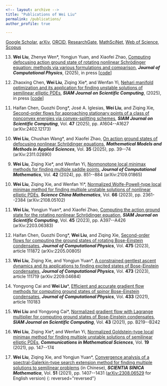 ```yaml
---
<!-- layout: archive -->
title: "Publications of Wei Liu"
permalink: /publications/
author_profile: true

---
```



<!-- **Academic Profile**: -->
<!-- URLs: -->
[Google Scholar](https://scholar.google.com/citations?user=boygCawAAAAJ&hl=en), 
[arXiv](http://arxiv.org/a/liu_w_9), 
[ORCID](https://orcid.org/0000-0002-2926-2667), 
[ResearchGate](https://www.researchgate.net/profile/Wei-Liu-698), 
[MathSciNet](https://mathscinet.ams.org/mathscinet/MRAuthorID/1423454),
[Web of Science](https://www.webofscience.com/wos/author/record/HGB-8197-2022), 
[Scopus](http://www.scopus.com/inward/authorDetails.url?authorID=57221932549&partnerID=MN8TOARS)

 
<!-- {% if author.googlescholar %}
  You can also find my articles on <u><a href="{{author.googlescholar}}">my Google Scholar profile</a>.</u>
{% endif %} 

{% include base_path %}

{% for post in site.publications reversed %}
  {% include archive-single.html %}
{% endfor %}
 -->
 
 
<!-- Preprints
====== -->



<!-- Peer Reviewed Papers
======  -->


<!-- Accepted
====== -->


<!-- Published
====== -->


13. **Wei Liu**, Zhenye Wen*, Yongjun Yuan, and Xiaofei Zhao, 
  [Computing defocusing action ground state of rotating nonlinear Schrödinger equation: methods via various formulations and comparison](https://doi.org/10.1016/j.jcp.2025.114193),
  _**Journal of Computational Physics**_, (2025), in press [[code](https://github.com/wzhy0777/Rotating-NLS)]
  <!-- _**J. Comput. Phys.**_ -->

12. Zhaoxing Chen, **Wei Liu**, Ziqing Xie*, and Wenfan Yi, 
  [Nehari manifold optimization and its application for finding unstable solutions of semilinear elliptic PDEs](https://arxiv.org/abs/2404.09892),
   _**SIAM Journal on Scientific Computing**_, (2025), in press [[code](https://github.com/ChenZhaoXing-HUNNU/Nehari-manifold-optimization-method)]
  <!-- arXiv:2404.09892 [math.NA] -->
  <!-- _**SIAM J. Sci. Comput.**_ -->

11. Haifan Chen, Guozhi Dong*, José A. Iglesias, **Wei Liu**, and Ziqing Xie, 
  [Second-order flows for approaching stationary points of a class of nonconvex energies via convex-splitting schemes](https://doi.org/10.1137/24M1681409),
  _**SIAM Journal on Scientific Computing**_, Vol. **47** (2025), pp. A1604--A1627 (arXiv:2402.12173)
  <!-- arXiv:2402.12173 [math.NA] -->

10. **Wei Liu**, Chushan Wang*, and Xiaofei Zhao, 
  [On action ground states of defocusing nonlinear Schrödinger equations](https://doi.org/10.1142/S0218202525500022),
  _**Mathematical Models and Methods in Applied Sciences**_, Vol. **35** (2025), pp. 39--74 (arXiv:2311.02890)
  <!-- arXiv:2311.02890 [math.AP] -->

9. **Wei Liu**, Ziqing Xie*, and Wenfan Yi, 
  [Nonmonotone local minimax methods for finding multiple saddle points](https://doi.org/10.4208/jcm.2301-m2022-0106), 
  _**Journal of Computational Mathematics**_, Vol. **42** (2024), pp. 851--884 (arXiv:2109.01865)

8. **Wei Liu**, Ziqing Xie, and Wenfan Yi*, 
  [Normalized Wolfe-Powell-type local minimax method for finding multiple unstable solutions of nonlinear elliptic PDEs](https://www.sciengine.com/SCM/doi/10.1007/s11425-021-2093-1), 
  _**Science China Mathematics**_, Vol. **66** (2023), pp. 2361--2384 (arXiv:2108.05102) 

7. **Wei Liu**, Yongjun Yuan*, and Xiaofei Zhao,
  [Computing the action ground state for the rotating nonlinear Schrödinger equation](https://doi.org/10.1137/22M148416X), 
  _**SIAM Journal on Scientific Computing**_, Vol. **45** (2023), pp. A397--A426 (arXiv:2203.06383)

6. Haifan Chen, Guozhi Dong*, **Wei Liu**, and Ziqing Xie, 
  [Second-order flows for computing the ground states of rotating Bose-Einstein condensates](https://doi.org/10.1016/j.jcp.2022.111872),
  _**Journal of Computational Physics**_, Vol. **475** (2023), article 111872 (arXiv:2205.00805)

5. **Wei Liu**, Ziqing Xie, and Yongjun Yuan*,
  [A constrained gentlest ascent dynamics and its applications to finding excited states of Bose-Einstein condensates](https://doi.org/10.1016/j.jcp.2022.111719), 
  _**Journal of Computational Physics**_, Vol. **473** (2023), article 111719 (arXiv:2209.04684)

4. Yongyong Cai and **Wei Liu***,
  [Efficient and accurate gradient flow methods for computing ground states of spinor Bose-Einstein condensates](https://doi.org/10.1016/j.jcp.2021.110183), 
  _**Journal of Computational Physics**_, Vol. **433** (2021), article 110183

3. **Wei Liu** and Yongyong Cai*, 
  [Normalized gradient flow with Lagrange multiplier for computing ground states of Bose-Einstein condensates](https://doi.org/10.1137/20M1328002), 
  _**SIAM Journal on Scientific Computing**_, Vol. **43** (2021), pp. B219--B242

2. **Wei Liu**, Ziqing Xie*, and Wenfan Yi, 
  [Normalized Goldstein-type local minimax method for finding multiple unstable solutions of semilinear elliptic PDEs](https://doi.org/10.4310/CMS.2021.v19.n1.a6), 
  _**Communications in Mathematical Sciences**_, Vol. **19** (2021), pp. 147--174

1. **Wei Liu**, Ziqing Xie, and Yongjun Yuan*, 
  [Convergence analysis of a spectral-Galerkin-type search extension method for finding multiple solutions to semilinear problems](https://doi.org/10.1360/SCM-2019-0357) (in Chinese),
  _**SCIENTIA SINICA Mathematica**_, Vol. **51** (2021), pp. 1407--1431
  ([arXiv:2308.06529](https://arxiv.org/abs/2308.06529) for English version)
{: reversed="reversed"}



